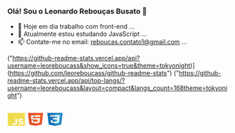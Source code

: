 ### Olá! Sou o Leonardo Rebouças Busato 👋


- 🔭 Hoje em dia trabalho com front-end ...
- 🌱 Atualmente estou estudando JavaScript ...
- 📫 Contate-me no email: reboucas.contato1@gmail.com ...

 ("https://github-readme-stats.vercel.app/api?username=leoreboucass&show_icons=true&theme=tokyonight)](https://github.com/leoreboucass/github-readme-stats")
("https://github-readme-stats.vercel.app/api/top-langs/?username=leoreboucass&layout=compact&langs_count=168theme=tokyonight")



<div style="display: inline_block"><br>
  <img align="center" alt="Rafa-Js" height="30" width="40" src="https://raw.githubusercontent.com/devicons/devicon/master/icons/javascript/javascript-plain.svg">
  <img align="center" alt="Rafa-HTML" height="30" width="40" src="https://raw.githubusercontent.com/devicons/devicon/master/icons/html5/html5-original.svg">
  <img align="center" alt="Rafa-CSS" height="30" width="40" src="https://raw.githubusercontent.com/devicons/devicon/master/icons/css3/css3-original.svg">
 
</div>

